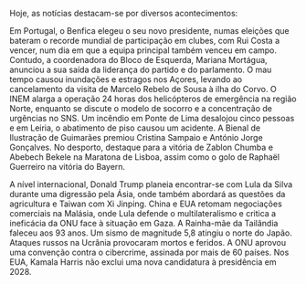 Hoje, as notícias destacam-se por diversos acontecimentos:

Em Portugal, o Benfica elegeu o seu novo presidente, numas eleições que bateram o recorde mundial de participação em clubes, com Rui Costa a vencer, num dia em que a equipa principal também venceu em campo. Contudo, a coordenadora do Bloco de Esquerda, Mariana Mortágua, anunciou a sua saída da liderança do partido e do parlamento. O mau tempo causou inundações e estragos nos Açores, levando ao cancelamento da visita de Marcelo Rebelo de Sousa à ilha do Corvo. O INEM alarga a operação 24 horas dos helicópteros de emergência na região Norte, enquanto se discute o modelo de socorro e a concentração de urgências no SNS. Um incêndio em Ponte de Lima desalojou cinco pessoas e em Leiria, o abatimento de piso causou um acidente. A Bienal de Ilustração de Guimarães premiou Cristina Sampaio e António Jorge Gonçalves. No desporto, destaque para a vitória de Zablon Chumba e Abebech Bekele na Maratona de Lisboa, assim como o golo de Raphaël Guerreiro na vitória do Bayern.

A nível internacional, Donald Trump planeia encontrar-se com Lula da Silva durante uma digressão pela Ásia, onde também abordará as questões da agricultura e Taiwan com Xi Jinping. China e EUA retomam negociações comerciais na Malásia, onde Lula defende o multilateralismo e critica a ineficácia da ONU face à situação em Gaza. A Rainha-mãe da Tailândia faleceu aos 93 anos. Um sismo de magnitude 5,8 atingiu o norte do Japão. Ataques russos na Ucrânia provocaram mortos e feridos. A ONU aprovou uma convenção contra o cibercrime, assinada por mais de 60 países. Nos EUA, Kamala Harris não exclui uma nova candidatura à presidência em 2028.